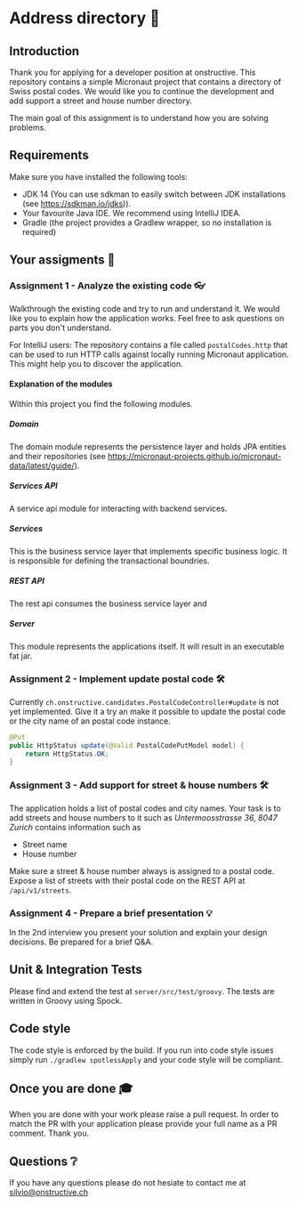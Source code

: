 # Address directory 📇

## Introduction

Thank you for applying for a developer position at onstructive. This repository contains a simple Micronaut project that contains a directory of Swiss postal codes. We would like you to continue the development and add support a street and house number directory.

The main goal of this assignment is to understand how you are solving problems.

## Requirements

Make sure you have installed the following tools:

- JDK 14 (You can use sdkman to easily switch between JDK installations (see https://sdkman.io/jdks)).
- Your favourite Java IDE. We recommend using IntelliJ IDEA.
- Gradle (the project provides a Gradlew wrapper, so no installation is required)

## Your assigments 📃

### Assignment 1 - Analyze the existing code 👓

Walkthrough the existing code and try to run and understand it. We would like you to explain how the application works. Feel free to ask questions on parts you don't understand.

For IntelliJ users: The repository contains a file called `postalCodes.http` that can be used to run HTTP calls against locally running Micronaut application. This might help you to discover the application.

#### Explanation of the modules

Within this project you find the following modules.

##### Domain

The domain module represents the persistence layer and holds JPA entities and their repositories (see https://micronaut-projects.github.io/micronaut-data/latest/guide/).

##### Services API

A service api module for interacting with backend services.

##### Services

This is the business service layer that implements specific business logic. It is responsible for defining the transactional boundries.

##### REST API

The rest api consumes the business service layer and 

##### Server

This module represents the applications itself. It will result in an executable fat jar. 

### Assignment 2 - Implement update postal code 🛠

Currently `ch.onstructive.candidates.PostalCodeController#update` is not yet implemented. Give it a try an make it possible to update the postal code or the city name of an postal code instance.

```java
@Put
public HttpStatus update(@Valid PostalCodePutModel model) {
    return HttpStatus.OK;
}
```

### Assignment 3 - Add support for street & house numbers 🛠

The application holds a list of postal codes and city names. Your task is to add streets and house numbers to it such as _Untermoosstrasse 36, 8047 Zurich_ contains information such as

- Street name
- House number

Make sure a street & house number always is assigned to a postal code. Expose a list of streets with their postal code on the REST API at `/api/v1/streets`.

### Assignment 4 - Prepare a brief presentation 💡

In the 2nd interview you present your solution and explain your design decisions. Be prepared for a brief Q&A.

## Unit & Integration Tests

Please find and extend the test at `server/src/test/groovy`. The tests are written in Groovy using Spock.

## Code style

The code style is enforced by the build. If you run into code style issues simply run `./gradlew spotlessApply` and your code style will be compliant.

## Once you are done 🎓

When you are done with your work please raise a pull request. In order to match the PR with your application please provide your full name as a PR comment. Thank you.

## Questions ❔

If you have any questions please do not hesiate to contact me at silvio@onstructive.ch
